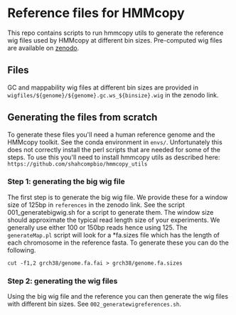 # Reference files for HMMcopy

This repo contains scripts to run hmmcopy utils to generate the reference wig files used by HMMcopy at different bin sizes. Pre-computed wig files are available on [zenodo](https://zenodo.org/record/5549581).

## Files

GC and mappability wig files at different bin sizes are provided in `wigfiles/${genome}/${genome}.gc.ws_${binsize}.wig` in the zenodo link.

## Generating the files from scratch

To generate these files you'll need a human reference genome and the HMMcopy toolkit. See the conda environment in `envs/`. Unfortunately this does not correctly install the perl scripts that are needed for some of the steps. To use this you'll need to install hmmcopy utils as described here: `https://github.com/shahcompbio/hmmcopy_utils`

### Step 1: generating the big wig file

The first step is to generate the big wig file. We provide these for a window size of 125bp in `references` in the zenodo link. See the script 001_generatebigwig.sh for a script to generate them. The window size should approximate the typical read length size of your experiments. We generally use either 100 or 150bp reads hence using 125.
The `generateMap.pl` script will look for a *fa.sizes file which has the length of each chromosome in the reference fasta. To generate these you can do the following.
```
cut -f1,2 grch38/genome.fa.fai > grch38/genome.fa.sizes
```

### Step 2: generating the wig files

Using the big wig file and the reference you can then generate the wig files with different bin sizes. See `002_generatewigreferences.sh`.